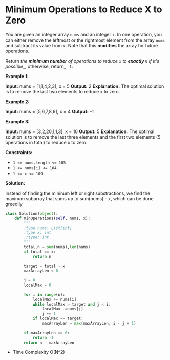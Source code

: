 # Minimum Operations to Reduce X to Zero
You are given an integer array  `nums`  and an integer  `x`. In one operation, you can either remove the leftmost or the rightmost element from the array  `nums`  and subtract its value from  `x`. Note that this  **modifies**  the array for future operations.

Return  _the  **minimum number**  of operations to reduce_ `x`  _to  **exactly**_  `0`  _if it's possible__, otherwise, return_ `-1`.

**Example 1:**

**Input:** nums = [1,1,4,2,3], x = 5
**Output:** 2
**Explanation:** The optimal solution is to remove the last two elements to reduce x to zero.

**Example 2:**

**Input:** nums = [5,6,7,8,9], x = 4
**Output:** -1

**Example 3:**

**Input:** nums = [3,2,20,1,1,3], x = 10
**Output:** 5
**Explanation:** The optimal solution is to remove the last three elements and the first two elements (5 operations in total) to reduce x to zero.

**Constraints:**

-   `1 <= nums.length <= 105`
-   `1 <= nums[i] <= 104`
-   `1 <= x <= 109`

**Solution:**

Instead of finding the mininum left or right substractions, we find the maxinum subarray that sums up to sum(nums) - x, which can be done greedily

```python
class Solution(object):
    def minOperations(self, nums, x):
        """
        :type nums: List[int]
        :type x: int
        :rtype: int
        """
        total,n = sum(nums),len(nums)
        if total == x:
            return n
        
        target = total - x
        maxArrayLen = 0
        
        j = 0
        localMax = 0
        
        for i in range(n):
            localMax += nums[i]
            while localMax > target and j < i:
                localMax -=nums[j]
                j += 1
            if localMax == target:
                maxArrayLen = max(maxArrayLen, i - j + 1)
        
        if maxArrayLen == 0:
            return -1
        return n - maxArrayLen
```
- Time Complexity O(N^2)